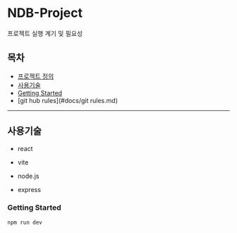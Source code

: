 
# NDB-Project
프로젝트 실행 계기 및 필요성

## 목차
- [프로젝트 정의](#NDB-Project)
- [사용기술](#사용기술)
- [Getting Started](#Getting-Started)
- [git hub rules](#docs/git rules.md)

---
## 사용기술
- react

- vite

- node.js

- express



### Getting Started

```
npm run dev
```

